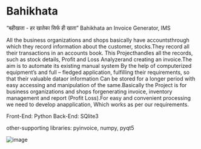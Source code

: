 # Bahikhata
“बहीखाता - हर खातेका सिर्फ ही खाता”
Bahikhata an Invoice Generator, IMS 

All the business organizations and shops basically have accountsthrough which they record information about the customer, stocks.They record all their transactions in an accounts book. This Projecthandles all the records, such as stock details, Profit and Loss Analyzerand creating an invoice.The aim is to automate its existing manual system By the help of computerized equipment’s and full – fledged application, fulfilling their requirements, so that their valuable dataor information Can be stored for a longer period with easy accessing and manipulation of the same.Basically the Project is for business organizations and shops forgenerating invoice, inventory management and report (Profit Loss).For easy and convenient processing we need to develop anapplication, Which works as per our requirements. 

Front-End: Python
Back-End: SQlite3

other-supporting libraries: pyinvoice, numpy, pyqt5


![image](https://user-images.githubusercontent.com/72330957/183281029-bfeec05b-d3d6-471b-8638-75f8561b9029.png)

